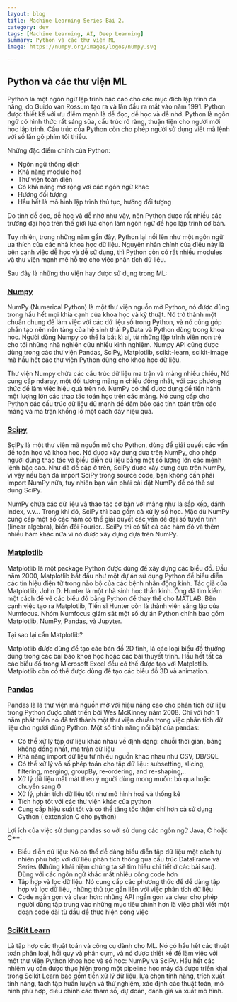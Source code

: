 ```yaml
---
layout: blog
title: Machine Learning Series-Bài 2.
category: dev
tags: [Machine Learning, AI, Deep Learning]
summary: Python và các thư viện ML
image: https://numpy.org/images/logos/numpy.svg

---
```


##  Python và các thư viện ML

Python là một ngôn ngữ lập trình bậc cao cho các mục đích lập trình đa năng, do Guido van Rossum tạo ra và lần đầu ra mắt vào năm 1991. Python được thiết kế với ưu điểm mạnh là dễ đọc, dễ học và dễ nhớ. Python là ngôn ngữ có hình thức rất sáng sủa, cấu trúc rõ ràng, thuận tiện cho người mới học lập trình. Cấu trúc của Python còn cho phép người sử dụng viết mã lệnh với số lần gõ phím tối thiểu.

Những đặc điểm chính của Python:

- Ngôn ngữ thông dịch
- Khả năng module hoá
- Thư viện toàn diện
- Có khả năng mở rộng với các ngôn ngữ khác
- Hướng đối tượng
- Hầu hết là mô hình lập trình thủ tục, hướng đối tượng

Do tính dễ đọc, dễ học và dễ nhớ như vậy, nên Python được rất nhiều các trường đại học trên thế giới lựa chọn làm ngôn ngữ để học lập trình cơ bản. 

Tuy nhiên, trong những năm gần đây, Python lại nổi lên như một ngôn ngữ ưa thích của các nhà khoa học dữ liệu. Nguyên nhân chính của điều này là bên cạnh việc dễ học và dễ sử dụng, thì Python còn có rất nhiều modules và thư viện mạnh mẽ hỗ trợ cho việc phân tích dữ liệu. 

Sau đây là những thư viện hay được sử dụng trong ML:

### [Numpy](https://numpy.org)

NumPy (Numerical Python) là một thư viện nguồn mở Python, nó được dùng trong hầu hết mọi khía cạnh của khoa học và kỹ thuật. Nó trở thành một chuẩn chung để làm việc với các dữ liệu số trong Python, và nó cũng góp phần tạo nên nền tảng của hệ sinh thái PyData và Python dùng trong khoa học. Người dùng Numpy có thể là bất kì ai, từ những lập trình viên non trẻ cho tới những nhà nghiên cứu nhiều kinh nghiệm. Numpy API cũng được dùng trong các thư viện Pandas, SciPy, Matplotlib, scikit-learn, scikit-image mà hầu hết các thư viện Python dùng cho khoa học dữ liệu.

Thư viện Numpy chứa các cấu trúc dữ liệu ma trận và mảng nhiều chiều, Nó cung cấp ndaray, một đối tượng mảng n chiều đồng nhất, với các phương thức để làm việc hiệu quả trên nó. NumPy có thể được dụng để tiến hành một lượng lớn các thao tác toán học trên các mảng. Nó cung cấp cho Python các cấu trúc dữ liệu đủ mạnh để đảm bảo các tính toán trên các mảng và ma trận khổng lồ một cách đầy hiệu quả.

### [Scipy](https://www.scipy.org/) 

SciPy là một thư viện mã nguồn mở cho Python, dùng để giải quyết các vấn đề toán học và khoa học. Nó được xây dựng dựa trên NumPy, cho phép người dùng thao tác và biểu diễn dữ liệu bằng một số lượng lớn các mệnh lệnh bậc cao. Như đã đề cập ở trên, SciPy được xây dựng dựa trên NumPy, vì vậy nếu bạn đã import SciPy trong source code, bạn không cần phải import NumPy nữa, tuy nhiên bạn vẫn phải cài đặt NumPy để có thể sử dụng SciPy.

NumPy chứa các dữ liệu và thao tác cơ bản với mảng như là sắp xếp, đánh index, v.v... Trong khi đó, SciPy thì bao gồm cả xử lý số học. Mặc dù NumPy cung cấp một số các hàm có thể giải quyết các vấn đề đại số tuyến tính (linear algebra), biến đổi Fourier...SciPy thì có tất cả các hàm đó và thêm nhiều hàm khác nữa vì nó được xây dựng dựa trên NumPy.

### [Matplotlib](https://matplotlib.org/)

Matplotlib là một package Python được dùng để xây dựng các biểu đồ. Đầu năm 2000, Matplotlib bắt đầu như một dự án sử dụng Python để biểu diễn các tín hiệu điện từ trong não bộ của các bệnh nhân động kinh. Tác giả của Matplotlib,  John D. Hunter là một nhà sinh học thần kinh. Ông đã tìm kiếm một cách để vẽ các biểu đồ bằng Python để thay thế cho MATLAB. Bên cạnh việc tạo ra Matplotlib, Tiến sĩ Hunter còn là thành viên sáng lập của Numfocus. Nhóm Numfocus giám sát một số dự án Python chính bao gồm Matplotlib, NumPy, Pandas, và Jupyter.

Tại sao lại cần Matplotlib?

Matplotlib được dùng để tạo các bản đồ 2D tĩnh, là các loại biểu đồ thường dùng trong các bài báo khoa học hoặc các bài thuyết trình. Hầu hết tất cả các biểu đồ trong Microsoft Excel đều có thể được tạo với Matplotlib. Matplotlib còn có thể được dùng để tạo các biểu đồ 3D và animation.

### [Pandas](https://pandas.pydata.org/)

Pandas là là thư viện mã nguồn mở với hiệu năng cao cho phân tích dữ liệu trong Python được phát triển bởi Wes McKinney năm 2008. Chỉ với hơn 1 năm phát triển nó đã trở thành một thư viện chuẩn trong việc phân tích dữ liệu cho người dùng Python. Một số tính năng nổi bật của pandas:

- Có thể xử lý tập dữ liệu khác nhau về định dạng: chuỗi thời gian, bảng không đồng nhất, ma trận dữ liệu
- Khả năng import dữ liệu từ nhiều nguồn khác nhau như CSV, DB/SQL
- Có thể xử lý vô số phép toán cho tập dữ liệu: subsetting, slicing, filtering, merging, groupBy, re-ordering, and re-shaping,..
- Xử lý dữ liệu mất mát theo ý người dùng mong muốn: bỏ qua hoặc chuyển sang 0
- Xử lý, phân tích dữ liệu tốt như mô hình hoá và thống kê
- Tích hợp tốt với các thư viện khác của python
- Cung cấp hiệu suất tốt và có thể tăng tốc thậm chí hơn cả sử dụng Cython ( extension C cho python)

Lợi ích của việc sử dụng pandas so với sử dụng các ngôn ngữ Java, C hoặc C++:

- Biểu diễn dữ liệu: Nó có thể dễ dàng biểu diễn tập dữ liệu một cách tự nhiên phù hợp với dữ liệu phân tích thông qua cấu trúc DataFrame và Series (Những khái niệm chúng ta sẽ tìm hiểu chi tiết ở các bài sau). Dùng với các ngôn ngữ khác mất nhiều công code hơn
- Tâp hợp và lọc dữ liệu: Nó cung cấp các phương thức để dễ dàng tập hợp và lọc dữ liệu, những thủ tục gắn liền với việc phân tích dữ liệu
- Code ngắn gọn và clear hơn: những API ngắn gọn và clear cho phép người dùng tập trung vào những mục tiêu chính hơn là việc phải viết một đoạn code dài từ đầu để thực hiện công việc

### [SciKit Learn](https://scikit-learn.org/stable/)

Là tập hợp các thuật toán và công cụ dành cho ML. Nó có hầu hết các thuật toán phân loại, hồi quy và phân cụm, và nó được thiết kế để làm việc với một thư viện Python khoa học và số học: NumPy và SciPy. Hầu hết các nhiệm vụ cần được thực hiện trong một pipeline học máy đã được triển khai trong Scikit Learn bao gồm tiền xử lý dữ liệu, lựa chọn tính năng, trích xuất tính năng, tách tập huấn luyện và thử nghiệm, xác định các thuật toán, mô hình phù hợp, điều chỉnh các tham số, dự đoán, đánh giá và xuất mô hình.



